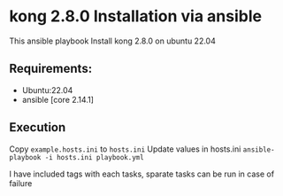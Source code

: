 # kong 2.8.0 Installation via ansible
This ansible playbook Install kong 2.8.0 on ubuntu 22.04

## Requirements:
- Ubuntu:22.04
- ansible [core 2.14.1]

## Execution
Copy `example.hosts.ini` to `hosts.ini`
Update values in hosts.ini
`ansible-playbook -i hosts.ini playbook.yml`

I have included tags with each tasks, sparate tasks can be run in case of failure
